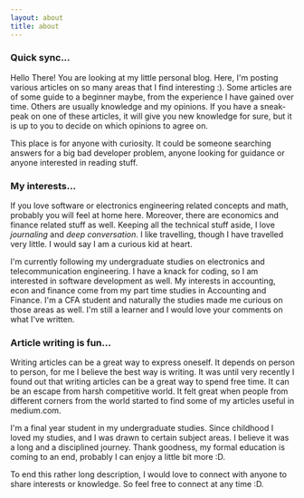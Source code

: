 ```yaml
---
layout: about
title: about
---
```


### Quick sync...

Hello There! You are looking at my little personal blog. Here, I'm posting various articles on so many areas that I find interesting :). Some articles are of some guide to a beginner maybe, from the experience I have gained over time. Others are usually knowledge and my opinions. If you have a sneak-peak on one of these articles, it will give you new knowledge for sure, but it is up to you to decide on which opinions to agree on.

This place is for anyone with curiosity. It could be someone searching answers for a big bad developer problem, anyone looking for guidance or anyone interested in reading stuff.

### My interests...

If you love software or electronics engineering related concepts and math, probably you will feel at home here. Moreover, there are economics and finance related stuff as well. Keeping all the technical stuff aside, I love *journaling* and *deep conversation*. I like travelling, though I have travelled very little. I would say I am a curious kid at heart. 

I'm currently following my undergraduate studies on electronics and telecommunication engineering. I have a knack for coding, so I am interested in software development as well. My interests in accounting, econ and finance come from my part time studies in Accounting and Finance. I'm a CFA student and naturally the studies made me curious on those areas as well. I'm still a learner and I would love your comments on what I've written.

### Article writing is fun...
Writing articles can be a great way to express oneself. It depends on person to person, for me I believe the best way is writing. It was until very recently I found out that writing articles can be a great way to spend free time. It can be an escape from harsh competitive world. It felt great when people from different corners from the world started to find some of my articles useful in medium.com.

I'm a final year student in my undergraduate studies. Since childhood I loved my studies, and I was drawn to certain subject areas. I believe it was a long and a disciplined journey. Thank goodness, my formal education is coming to an end, probably I can enjoy a little bit more :D.

To end this rather long description, I would love to connect with anyone to share interests or knowledge. So feel free to connect at any time :D.
